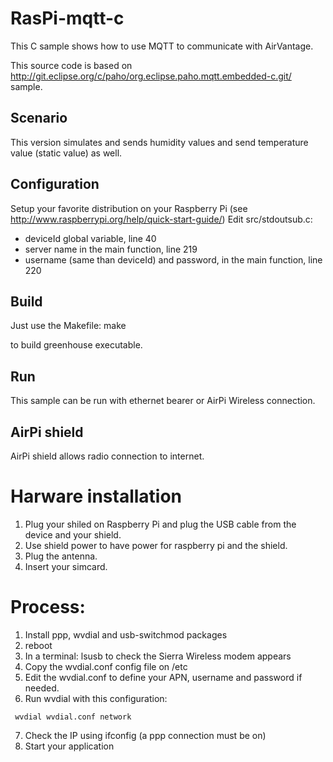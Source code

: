 RasPi-mqtt-c
============

This C sample shows how to use MQTT to communicate with AirVantage.

This source code is based on http://git.eclipse.org/c/paho/org.eclipse.paho.mqtt.embedded-c.git/ sample.

Scenario
--------

This version simulates and sends humidity values and send temperature value (static value) as well.

Configuration
-------------
Setup your favorite distribution on your Raspberry Pi (see http://www.raspberrypi.org/help/quick-start-guide/)
Edit src/stdoutsub.c:
 - deviceId global variable, line 40
 - server name in the main function, line 219
 - username (same than deviceId) and password, in the main function, line 220

Build
-----
Just use the Makefile:
make

to build greenhouse executable.

Run
---

This sample can be run with ethernet bearer or AirPi Wireless connection.

AirPi shield
------------

AirPi shield allows radio connection to internet.

# Harware installation

1. Plug your shiled on Raspberry Pi and plug the USB cable from the device and your shield.
2. Use shield power to have power for raspberry pi and the shield.
3. Plug the antenna.
4. Insert your simcard.

# Process:
1. Install ppp, wvdial and usb-switchmod packages
2. reboot
3. In a terminal: lsusb to check the Sierra Wireless modem appears
4. Copy the wvdial.conf config file on /etc
5. Edit the wvdial.conf to define your APN, username and password if needed.
6. Run wvdial with this configuration:
~~~
 wvdial wvdial.conf network
~~~
7. Check the IP using ifconfig (a ppp connection must be on) 
8. Start your application


